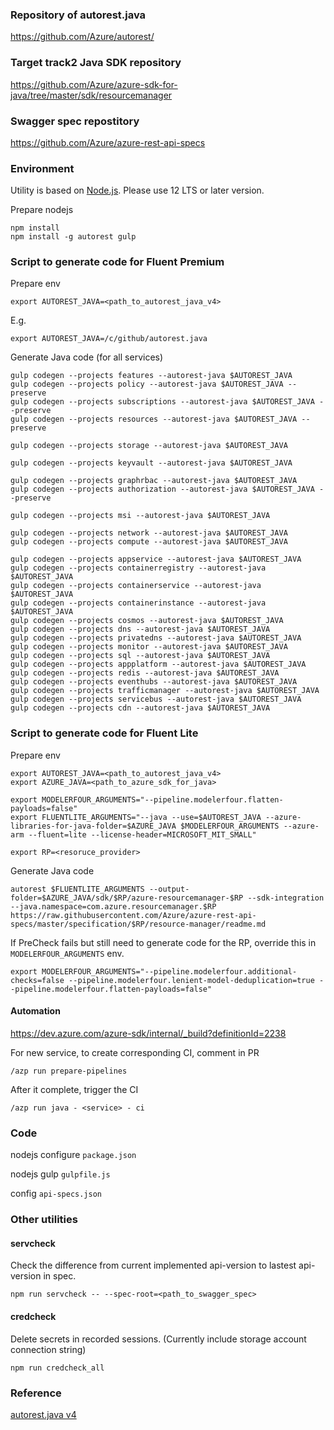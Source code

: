 ### Repository of autorest.java

https://github.com/Azure/autorest/

### Target track2 Java SDK repository

https://github.com/Azure/azure-sdk-for-java/tree/master/sdk/resourcemanager

### Swagger spec repostitory

https://github.com/Azure/azure-rest-api-specs

### Environment

Utility is based on [Node.js](https://nodejs.org/en/). Please use 12 LTS or later version.

Prepare nodejs

```
npm install
npm install -g autorest gulp
```

### Script to generate code for Fluent Premium

Prepare env

```
export AUTOREST_JAVA=<path_to_autorest_java_v4>
```

E.g.
```
export AUTOREST_JAVA=/c/github/autorest.java
```

Generate Java code (for all services)

```
gulp codegen --projects features --autorest-java $AUTOREST_JAVA
gulp codegen --projects policy --autorest-java $AUTOREST_JAVA --preserve
gulp codegen --projects subscriptions --autorest-java $AUTOREST_JAVA --preserve
gulp codegen --projects resources --autorest-java $AUTOREST_JAVA --preserve

gulp codegen --projects storage --autorest-java $AUTOREST_JAVA

gulp codegen --projects keyvault --autorest-java $AUTOREST_JAVA

gulp codegen --projects graphrbac --autorest-java $AUTOREST_JAVA
gulp codegen --projects authorization --autorest-java $AUTOREST_JAVA --preserve

gulp codegen --projects msi --autorest-java $AUTOREST_JAVA

gulp codegen --projects network --autorest-java $AUTOREST_JAVA
gulp codegen --projects compute --autorest-java $AUTOREST_JAVA

gulp codegen --projects appservice --autorest-java $AUTOREST_JAVA
gulp codegen --projects containerregistry --autorest-java $AUTOREST_JAVA
gulp codegen --projects containerservice --autorest-java $AUTOREST_JAVA
gulp codegen --projects containerinstance --autorest-java $AUTOREST_JAVA
gulp codegen --projects cosmos --autorest-java $AUTOREST_JAVA
gulp codegen --projects dns --autorest-java $AUTOREST_JAVA
gulp codegen --projects privatedns --autorest-java $AUTOREST_JAVA
gulp codegen --projects monitor --autorest-java $AUTOREST_JAVA
gulp codegen --projects sql --autorest-java $AUTOREST_JAVA
gulp codegen --projects appplatform --autorest-java $AUTOREST_JAVA
gulp codegen --projects redis --autorest-java $AUTOREST_JAVA
gulp codegen --projects eventhubs --autorest-java $AUTOREST_JAVA
gulp codegen --projects trafficmanager --autorest-java $AUTOREST_JAVA
gulp codegen --projects servicebus --autorest-java $AUTOREST_JAVA
gulp codegen --projects cdn --autorest-java $AUTOREST_JAVA
```

### Script to generate code for Fluent Lite

Prepare env

```
export AUTOREST_JAVA=<path_to_autorest_java_v4>
export AZURE_JAVA=<path_to_azure_sdk_for_java>

export MODELERFOUR_ARGUMENTS="--pipeline.modelerfour.flatten-payloads=false"
export FLUENTLITE_ARGUMENTS="--java --use=$AUTOREST_JAVA --azure-libraries-for-java-folder=$AZURE_JAVA $MODELERFOUR_ARGUMENTS --azure-arm --fluent=lite --license-header=MICROSOFT_MIT_SMALL"

export RP=<resoruce_provider>
```

Generate Java code

```
autorest $FLUENTLITE_ARGUMENTS --output-folder=$AZURE_JAVA/sdk/$RP/azure-resourcemanager-$RP --sdk-integration --java.namespace=com.azure.resourcemanager.$RP https://raw.githubusercontent.com/Azure/azure-rest-api-specs/master/specification/$RP/resource-manager/readme.md
```

If PreCheck fails but still need to generate code for the RP, override this in `MODELERFOUR_ARGUMENTS` env.

```
export MODELERFOUR_ARGUMENTS="--pipeline.modelerfour.additional-checks=false --pipeline.modelerfour.lenient-model-deduplication=true --pipeline.modelerfour.flatten-payloads=false"
```

#### Automation

https://dev.azure.com/azure-sdk/internal/_build?definitionId=2238

For new service, to create corresponding CI, comment in PR

`/azp run prepare-pipelines`

After it complete, trigger the CI

`/azp run java - <service> - ci`

### Code

nodejs configure `package.json`

nodejs gulp `gulpfile.js`

config `api-specs.json`

### Other utilities

#### servcheck

Check the difference from current implemented api-version to lastest api-version in spec.

`npm run servcheck -- --spec-root=<path_to_swagger_spec>`

#### credcheck

Delete secrets in recorded sessions. (Currently include storage account connection string)

`npm run credcheck_all`

### Reference

[autorest.java v4](autorest-java-v4.md)
